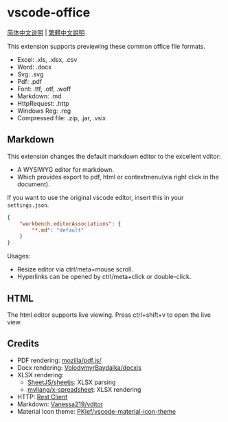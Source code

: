 # vscode-office

[简体中文说明](README-CN.md) | [繁體中文說明](README-TW.md)

This extension supports previewing these common office file formats.

- Excel: .xls, .xlsx, .csv
- Word: .docx
- Svg: .svg
- Pdf: .pdf
- Font: .ttf, .otf, .woff
- Markdown: .md
- HttpRequest: .http
- Windows Reg: .reg
- Compressed file: .zip, .jar, .vsix

## Markdown

This extension changes the default markdown editor to the excellent vditor:

- A WYSIWYG editor for markdown.
- Which provides export to pdf, html or contextmenu(via right click in the document).

If you want to use the original vscode editor, insert this in your `settings.json`.

```json
{
    "workbench.editorAssociations": {
        "*.md": "default"
    }
}
```

Usages:

- Resize editor via ctrl/meta+mouse scroll.
- Hyperlinks can be opened by ctrl/meta+click or double-click.

## HTML

The html editor supports live viewing.   Press ctrl+shift+v to open the live view.

## Credits

- PDF rendering: [mozilla/pdf.js/](https://github.com/mozilla/pdf.js/)
- Docx rendering: [VolodymyrBaydalka/docxjs](https://github.com/VolodymyrBaydalka/docxjs)
- XLSX rendering:
  - [SheetJS/sheetjs](https://github.com/SheetJS/sheetjs): XLSX parsing
  - [myliang/x-spreadsheet](https://github.com/myliang/x-spreadsheet): XLSX rendering
- HTTP: [Rest  Client](https://github.com/Huachao/vscode-restclient)
- Markdown: [Vanessa219/vditor](https://github.com/Vanessa219/vditor)
- Material Icon theme: [PKief/vscode-material-icon-theme](https://github.com/PKief/vscode-material-icon-theme)
